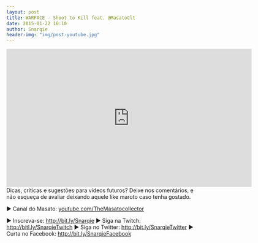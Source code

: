 ```yaml
---
layout: post
title: WARFACE - Shoot to Kill feat. @MasatoClt
date: 2015-01-22 16:10
author: Snarqie
header-img: "img/post-youtube.jpg"
---
```

<iframe width="640" height="360" src="http://www.youtube.com/watch?v=Fg_LCb9YtCw?rel=0&amp;showinfo=0" frameborder="0" allowfullscreen></iframe>
Dicas, críticas e sugestões para vídeos futuros? Deixe nos comentários, e não esqueça de avaliar deixando aquele like maroto caso tenha gostado.

▶ Canal do Masato:
<a href="https://www.youtube.com/user/TheMasatocollector">youtube.com/TheMasatocollector</a>

▶ Inscreva-se: <a href="http://bit.ly/Snarqie">http://bit.ly/Snarqie</a>
▶ Siga na Twitch: <a href="http://bitl.ly/SnarqieTwitch">http://bitl.ly/SnarqieTwitch</a>
▶ Siga no Twitter: <a href="http://bit.ly/SnarqieTwitter">http://bit.ly/SnarqieTwitter</a>
▶ Curta no Facebook: <a href="http://bit.ly/SnarqieFacebook">http://bit.ly/SnarqieFacebook</a>